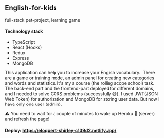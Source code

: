 ## English-for-kids
full-stack pet-project,  learning game  
#### Technology stack
* TypeScript
* React (Hooks)
* Redux
* Express
* MongoDB

This application can help you to increase your English vocabulary. 
There are a game or training mode, an admin panel for creating new categories and words and statistics.
It's my a course (the rolling scope school) task. 
The back-end part and the frontend-part deployed for different domains, and I needed to solve CORS problems (successfully 😅).
I used JWT(JSON Web Token) for authorization and MongoDB for storing user data. But now I have only one user (admin).

⚠️ You need to wait for a couple of minutes to wake up Heroku 🤖 (server) and refresh the page! 
#### Deploy: https://eloquent-shirley-c139d2.netlify.app/


